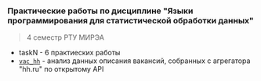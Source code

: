 ### Практические работы по дисциплине "Языки программирования для статистической обработки данных" 
>4 семестр РТУ МИРЭА

* taskN - 6 практиеских работы
* [`vac_hh`](vac_hh.R) - анализ данных описания вакансий, собранных с агрегатора "hh.ru" по открытому API
